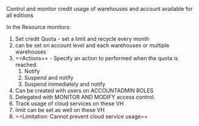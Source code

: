 Control and monitor credit usage of warehouses and account
	available for all editions

In the Resource monitors:
1. Set credit Quota -  set a limit and recycle every month
2.  can be set on account level and each warehouses or multiple warehouses
3. ==Actions== - Specify an action to performed when the quota is reached.
	1. Notify
	2. Suspend and notify
	3. Suspend immediately and notify
4. Can be created with users on ACCOUNTADMIN ROLES
5. Delegated with MONITOR AND MODIFY access control.
6. Track usage of cloud services on these VH
7. limit can be set as well on these VH
8. ==Limitation: Cannot prevent cloud service usage==